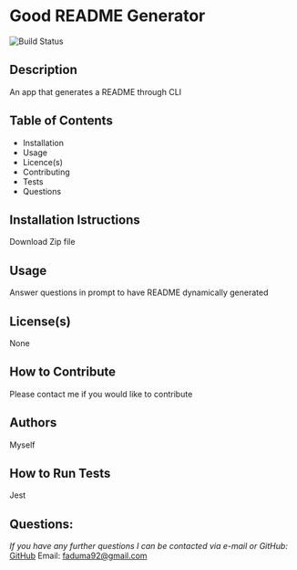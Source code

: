 # Good README Generator
![Build Status](https://img.shields.io/badge/build-passing-brightgreen)
## Description
An app that generates a README through CLI
## Table of Contents
- Installation
- Usage
- Licence(s)
- Contributing
- Tests
- Questions
## Installation Istructions
Download Zip file
## Usage
Answer questions in prompt to have README dynamically generated
## License(s)
None
## How to Contribute
Please contact me if you would like to contribute
## Authors 
Myself
## How to Run Tests 
Jest
## Questions:  
*If you have any further questions I can be contacted via e-mail or GitHub:*
[GitHub](https://github.com/Faduma92) 
Email: faduma92@gmail.com
